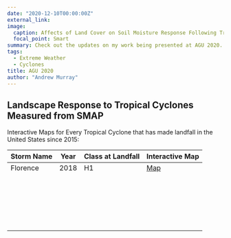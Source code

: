 ```yaml
---
date: "2020-12-10T00:00:00Z"
external_link: 
image:
  caption: Affects of Land Cover on Soil Moisture Response Following Tropical Cyclones
  focal_point: Smart
summary: Check out the updates on my work being presented at AGU 2020.
tags:
  - Extreme Weather
  - Cyclones
title: AGU 2020
author: "Andrew Murray"
---
```


## Landscape Response to Tropical Cyclones Measured from SMAP

Interactive Maps for Every Tropical Cyclone that has made landfall in the United States since 2015:

| Storm Name | Year | Class at Landfall | Interactive Map                                               |
|------------|------|-------------------|---------------------------------------------------------------|
| Florence   | 2018 | H1                | [Map](Murraygeo.com/dashboards/FLORENCE_PPT.html "Click ME!") |
|            |      |                   |                                                               |
|            |      |                   |                                                               |
|            |      |                   |                                                               |
|            |      |                   |                                                               |
|            |      |                   |                                                               |
|            |      |                   |                                                               |
|            |      |                   |                                                               |
|            |      |                   |                                                               |
|            |      |                   |                                                               |
|            |      |                   |                                                               |
|            |      |                   |                                                               |
|            |      |                   |                                                               |
|            |      |                   |                                                               |
|            |      |                   |                                                               |
|            |      |                   |                                                               |
|            |      |                   |                                                               |
|            |      |                   |                                                               |
|            |      |                   |                                                               |
|            |      |                   |                                                               |
|            |      |                   |                                                               |
|            |      |                   |                                                               |
|            |      |                   |                                                               |

